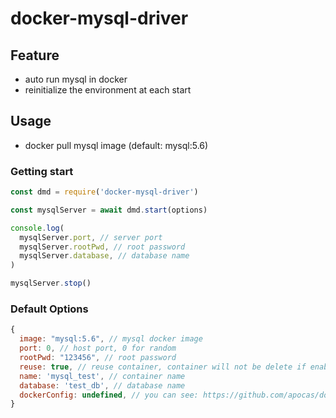 docker-mysql-driver
=================

## Feature

- auto run mysql in docker
- reinitialize the environment at each start

## Usage

- docker pull mysql image (default: mysql:5.6)

### Getting start

```js
const dmd = require('docker-mysql-driver')

const mysqlServer = await dmd.start(options)

console.log(
  mysqlServer.port, // server port
  mysqlServer.rootPwd, // root password
  mysqlServer.database, // database name
)

mysqlServer.stop()
```

### Default Options

```js
{
  image: "mysql:5.6", // mysql docker image
  port: 0, // host port, 0 for random
  rootPwd: "123456", // root password
  reuse: true, // reuse container, container will not be delete if enabled
  name: 'mysql_test', // container name
  database: 'test_db', // database name
  dockerConfig: undefined, // you can see: https://github.com/apocas/dockerode
}
```
